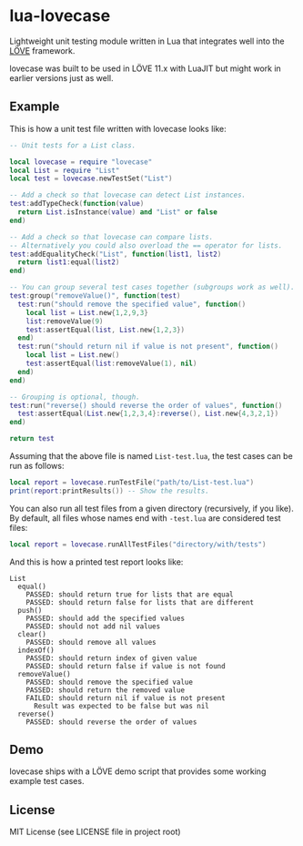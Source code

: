 # lua-lovecase
Lightweight unit testing module written in Lua that integrates well into the [LÖVE](https://love2d.org/) framework.

lovecase was built to be used in LÖVE 11.x with LuaJIT but might work in earlier versions just as well.

## Example

This is how a unit test file written with lovecase looks like:

```lua
-- Unit tests for a List class.

local lovecase = require "lovecase"
local List = require "List"
local test = lovecase.newTestSet("List")

-- Add a check so that lovecase can detect List instances.
test:addTypeCheck(function(value)
  return List.isInstance(value) and "List" or false
end)

-- Add a check so that lovecase can compare lists.
-- Alternatively you could also overload the == operator for lists.
test:addEqualityCheck("List", function(list1, list2)
  return list1:equal(list2)
end)

-- You can group several test cases together (subgroups work as well).
test:group("removeValue()", function(test)
  test:run("should remove the specified value", function()
    local list = List.new{1,2,9,3}
    list:removeValue(9)
    test:assertEqual(list, List.new{1,2,3})
  end)
  test:run("should return nil if value is not present", function()
    local list = List.new()
    test:assertEqual(list:removeValue(1), nil)
  end)
end)

-- Grouping is optional, though.
test:run("reverse() should reverse the order of values", function()
  test:assertEqual(List.new{1,2,3,4}:reverse(), List.new{4,3,2,1})
end)

return test
```

Assuming that the above file is named `List-test.lua`, the test cases can be run as follows:

```lua
local report = lovecase.runTestFile("path/to/List-test.lua")
print(report:printResults()) -- Show the results.
```

You can also run all test files from a given directory (recursively, if you like). By default, all files whose names end with `-test.lua` are considered test files:

```lua
local report = lovecase.runAllTestFiles("directory/with/tests")
```

And this is how a printed test report looks like:

```
List
  equal()
    PASSED: should return true for lists that are equal
    PASSED: should return false for lists that are different
  push()
    PASSED: should add the specified values
    PASSED: should not add nil values
  clear()
    PASSED: should remove all values
  indexOf()
    PASSED: should return index of given value
    PASSED: should return false if value is not found
  removeValue()
    PASSED: should remove the specified value
    PASSED: should return the removed value
    FAILED: should return nil if value is not present
      Result was expected to be false but was nil
  reverse()
    PASSED: should reverse the order of values
```

## Demo

lovecase ships with a LÖVE demo script that provides some working example test cases.

## License

MIT License (see LICENSE file in project root)
